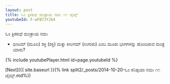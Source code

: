 ```yaml
---
layout: post
title: ಓಂ ತ್ರಿಕಕುಧೆ ಮಂತ್ರಾಯ ನಮಃ ೧೧ ಟೈಮ್ಸ್
youtubeId: F-wFB7JYJk4
---
```

 
 
 ಓಂ ತ್ರಿಕಕುಧೆ ಮಂತ್ರಾಯ ನಮಃ  
 
 -  ಭೀಜಮ್ (ಮೂಲ) ಶಕ್ತಿ (ಶಕ್ತಿ) ಮತ್ತು ಕೀಲಗಮ್ (ಉಗುರು) ಎಂಬ ಮೂರು ಭಾಗಗಳನ್ನು ಹೊಂದಿರುವ ಮಂತ್ರ ಯಾರು? 
 
  
 
  
 
 
 
 
 
 


{% include youtubePlayer.html id=page.youtubeId %}
 
[Next]({{ site.baseurl }}{% link  split2/_posts/2014-10-20-ಓಂ ಕನಿಷ್ಠಯಾ ನಮಃ ೧೧ ಟೈಮ್ಸ್.md%})
 
